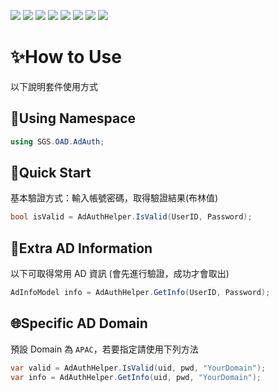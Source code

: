 ﻿![](https://img.shields.io/badge/SGS-OAD-orange) 
![](https://img.shields.io/badge/proj-AD%20Authentication-purple) 
![](https://img.shields.io/badge/-4.7-3484D2?logo=dotnet)
![](https://img.shields.io/badge/-4.8-3484D2?logo=dotnet)
![](https://img.shields.io/badge/-Standard%202.0-056473?logo=dotnet)
![](https://img.shields.io/badge/-6-512BD4?logo=dotnet)
![](https://img.shields.io/badge/-8-512BD4?logo=dotnet)
![](https://img.shields.io/badge/-NuGet-004880?logo=nuget)

# ✨How to Use

以下說明套件使用方式

## 🌳Using Namespace

```csharp
using SGS.OAD.AdAuth;
```

## 🚀Quick Start

基本驗證方式：輸入帳號密碼，取得驗證結果(布林值)

```csharp
bool isValid = AdAuthHelper.IsValid(UserID, Password);
```

## 💼Extra AD Information

以下可取得常用 AD 資訊 (會先進行驗證，成功才會取出)

```csharp
AdInfoModel info = AdAuthHelper.GetInfo(UserID, Password);
```

## 🌐Specific AD Domain

預設 Domain 為 `APAC`，若要指定請使用下列方法

```csharp
var valid = AdAuthHelper.IsValid(uid, pwd, "YourDomain");
var info = AdAuthHelper.GetInfo(uid, pwd, "YourDomain");
```